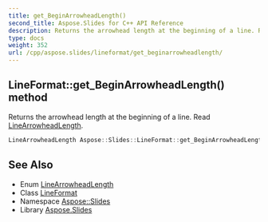 ```yaml
---
title: get_BeginArrowheadLength()
second_title: Aspose.Slides for C++ API Reference
description: Returns the arrowhead length at the beginning of a line. Read LineArrowheadLength.
type: docs
weight: 352
url: /cpp/aspose.slides/lineformat/get_beginarrowheadlength/
---
```

## LineFormat::get_BeginArrowheadLength() method


Returns the arrowhead length at the beginning of a line. Read [LineArrowheadLength](../../linearrowheadlength/).

```cpp
LineArrowheadLength Aspose::Slides::LineFormat::get_BeginArrowheadLength() override
```

## See Also

* Enum [LineArrowheadLength](../linearrowheadlength/)
* Class [LineFormat](./)
* Namespace [Aspose::Slides](../)
* Library [Aspose.Slides](../../)